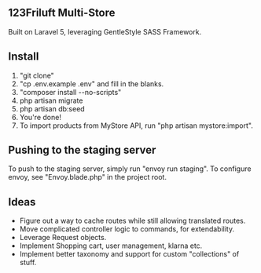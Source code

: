 ## 123Friluft Multi-Store
Built on Laravel 5, leveraging GentleStyle SASS Framework.

## Install

1. "git clone"
2. "cp .env.example .env" and fill in the blanks.
3. "composer install --no-scripts"
4. php artisan migrate
5. php artisan db:seed
6. You're done!
8. To import products from MyStore API, run "php artisan mystore:import".


## Pushing to the staging server
To push to the staging server, simply run "envoy run staging".
To configure envoy, see "Envoy.blade.php" in the project root.

## Ideas

- Figure out a way to cache routes while still allowing translated routes.
- Move complicated controller logic to commands, for extendability.
- Leverage Request objects.
- Implement Shopping cart, user management, klarna etc.
- Implement better taxonomy and support for custom "collections" of stuff.